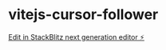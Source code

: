 # vitejs-cursor-follower

[Edit in StackBlitz next generation editor ⚡️](https://stackblitz.com/~/github.com/walvesribeiro/vitejs-cursor-follower)